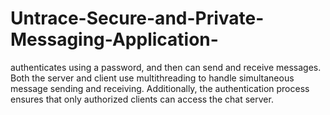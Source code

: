 # Untrace-Secure-and-Private-Messaging-Application-
 authenticates using a password, and then can send and receive messages. Both the server and  client use multithreading to handle simultaneous message sending and receiving. Additionally, the authentication process ensures that only authorized clients can access the chat server.
